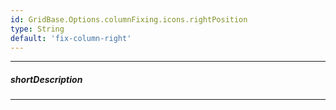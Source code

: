 ```yaml
---
id: GridBase.Options.columnFixing.icons.rightPosition
type: String
default: 'fix-column-right'
---
```

---
##### shortDescription
<!-- Description goes here -->

---
<!-- Description goes here -->